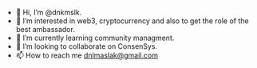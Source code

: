 - 👋 Hi, I’m @dnkmslk.
- 👀 I’m interested in web3, cryptocurrency and also to get the role of the best ambassador. 
- 🌱 I’m currently learning community managment.
- 💞️ I’m looking to collaborate on ConsenSys.
- 📫 How to reach me dnlmaslak@gmail.com

<!---
dnkmslk/dnkmslk is a ✨ special ✨ repository because its `README.md` (this file) appears on your GitHub profile.
You can click the Preview link to take a look at your changes.
--->
